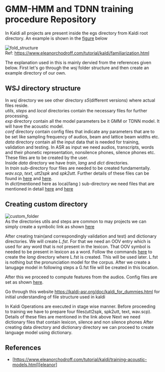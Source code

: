 # GMM-HMM and TDNN training procedure Repository

In Kaldi all projects are present inside the egs directory from Kaldi root directory. An example is shown in the [figure](#fold_structure) below 

![fold_structure](https://user-images.githubusercontent.com/18468722/210463980-5cea2acf-b585-44f5-8647-9ff846fca5b4.png) <br>
Ref: https://www.eleanorchodroff.com/tutorial/kaldi/familiarization.html

The explanation used in this is mainly dervied from the references given below. First let's go through the _wsj_ folder structure and then create an example directory of our own.

## WSJ directory structure
In _wsj_ directory we see other directory _s5_(different versions) where actual files reside. <br>
_utils_,  _steps_ and _local_ directories contain the necessary files for further processing. <br>
_exp_ directory contain all the model parameters be it GMM or TDNN model. It will have the acoustic model. <br>
_conf_ directory contain config files that indicate any parameters that are to be set like sampling frequency of audios, beam and lattice beam widths etc. <br>
_data_ directory contain all the input data that is needed for training, validation and testing. In ASR as input we need audios, transcripts, words and their phonetic representation, nonsilence phones, silence phones etc. These files are to be created by the user. <br> Inside _data_ directory we have _train_, _lang_ and _dict_ directories. <br> 
In _train_ sub-directory four files are needed to be created fundamentally. _wav.scp_, _text_, _utt2spk_ and _spk2utt_.  Further details of these files can be found in [here][data_kaldi] and [here][eleanor_data]. <br> 
In _dict_(mentioned here as local/lang ) sub-directory we need files that are mentioned in detail [here][lang_data_kaldi] and [here][eleanor_dict] <br>

## Creating custom directory
![custom_folder](https://user-images.githubusercontent.com/18468722/210492141-4b354189-ddc4-44f1-847b-bcfd16ba3631.png) <br>
As the directories utils and steps are common to may projects we can simply create a symbolic link as shown [here][eleanor_symlink]



After creating train(and correspondingly validation and test) and dictionary directories. We will create _L.fst_. For that we need an OOV entry which is used for any word that is not present in the lexicon. That OOV symbol is needed to be present in lexicon as a word. Follow the commands [here][eleanor_lang] to create the _lang_ directory where L.fst is created. This will be used later. L.fst is nothing but the pronunciation model for the corpus. After we create a lanugage model in following steps a G.fst file will be created in this location. <br>

After this we proceed to compute features from the audios. Config files are set as shown [here][eleanor_conf].




Go through this website https://kaldi-asr.org/doc/kaldi_for_dummies.html for initial understanding of file structure used in kaldi

In Kaldi Operations are executed in stage wise manner. Before proceeding to training we have to prepare four files(utt2spk, spk2utt, text, wav.scp). 
Details of these files are mentioned in the link above
Next we need dictionary files that contain lexicon, silence and non silence phones
After creating data directory and dictionary directory we can proceed to create language model using dictionary.


## References
- [https://www.eleanorchodroff.com/tutorial/kaldi/training-acoustic-models.html][eleanor]

[eleanor]: https://www.eleanorchodroff.com/tutorial/kaldi/training-acoustic-models.html
[data_kaldi]: https://kaldi-asr.org/doc/kaldi_for_dummies.html#:~:text=for%20each%20speaker.-,Acoustic%20data,-Now%20you%20have
[lang_data_kaldi]: https://kaldi-asr.org/doc/kaldi_for_dummies.html#:~:text=and%20so%20on...-,Language%20data,-This%20section%20relates
[eleanor_data]: https://www.eleanorchodroff.com/tutorial/kaldi/training-acoustic-models.html#create-files-for-datatrain:~:text=5.2-,Create%20files%20for%20data/train,-The%20files%20in
[eleanor_dict]: https://www.eleanorchodroff.com/tutorial/kaldi/training-acoustic-models.html#create-files-for-datalocallang:~:text=5.3-,Create%20files%20for%20data/local/lang,-data/local/lang
[eleanor_lang]: https://www.eleanorchodroff.com/tutorial/kaldi/training-acoustic-models.html#create-files-for-datalang:~:text=5.4-,Create%20files%20for%20data/lang,-Now%20that%20we
[eleanor_conf]: https://www.eleanorchodroff.com/tutorial/kaldi/training-acoustic-models.html#create-files-for-datalang:~:text=5.6-,Create%20files%20for%20conf,-The%20directory%20conf
[eleanor_symlink]: https://www.eleanorchodroff.com/tutorial/kaldi/training-acoustic-models.html#create-files-for-datalang:~:text=cd%20mycorpus%0Aln%20%2Ds%20../wsj/s5/steps%20.%0Aln%20%2Ds%20../wsj/s5/utils%20.%0Aln%20%2Ds%20../../src%20.%0A%20%20%20%20%20%20%20%20%20%20%20%20%20%20%20%20%20%20%20%20%0Acp%20../wsj/s5/path.sh%20.
